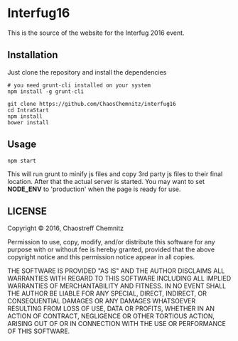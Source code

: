 # Interfug16

This is the source of the website for the Interfug 2016 event.

## Installation

Just clone the repository and install the dependencies
```
# you need grunt-cli installed on your system
npm install -g grunt-cli

git clone https://github.com/ChaosChemnitz/interfug16
cd IntraStart
npm install
bower install
```

## Usage

```
npm start
```

This will run grunt to minify js files and copy 3rd party js files to their
final location. After that the actual server is started.
You may want to set **NODE_ENV** to 'production' when the page is ready for use.

## LICENSE

Copyright © 2016, Chaostreff Chemnitz

Permission to use, copy, modify, and/or distribute this software for any
purpose with or without fee is hereby granted, provided that the above
copyright notice and this permission notice appear in all copies.

THE SOFTWARE IS PROVIDED "AS IS" AND THE AUTHOR DISCLAIMS ALL WARRANTIES
WITH REGARD TO THIS SOFTWARE INCLUDING ALL IMPLIED WARRANTIES OF
MERCHANTABILITY AND FITNESS. IN NO EVENT SHALL THE AUTHOR BE LIABLE FOR
ANY SPECIAL, DIRECT, INDIRECT, OR CONSEQUENTIAL DAMAGES OR ANY DAMAGES
WHATSOEVER RESULTING FROM LOSS OF USE, DATA OR PROFITS, WHETHER IN AN
ACTION OF CONTRACT, NEGLIGENCE OR OTHER TORTIOUS ACTION, ARISING OUT OF
OR IN CONNECTION WITH THE USE OR PERFORMANCE OF THIS SOFTWARE.